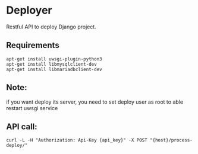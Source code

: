 # Deployer
Restful API to deploy Django project.

## Requirements

```
apt-get install uwsgi-plugin-python3
apt-get install libmysqlclient-dev
apt-get install libmariadbclient-dev
```

## Note: 
if you want deploy its server, you need to set deploy user as root to able restart uwsgi service

## API call:

```
curl -L -H "Authorization: Api-Key {api_key}" -X POST "{host}/process-deploy/"
```
